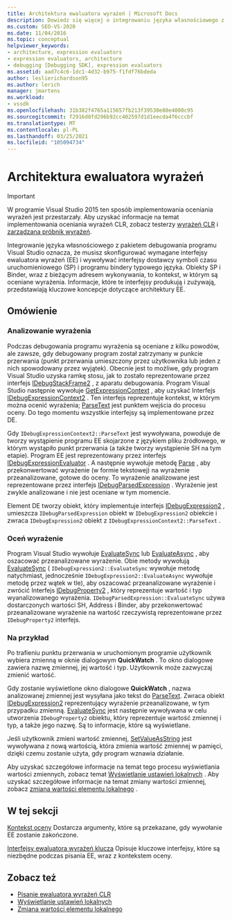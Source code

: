 ```yaml
---
title: Architektura ewaluatora wyrażeń | Microsoft Docs
description: Dowiedz się więcej o integrowaniu języka własnościowego z pakietem debugowania programu Visual Studio, w tym ewaluatora wyrażeń i dostawcami symboli/interfejsów spinacza.
ms.custom: SEO-VS-2020
ms.date: 11/04/2016
ms.topic: conceptual
helpviewer_keywords:
- architecture, expression evaluators
- expression evaluators, architecture
- debugging [Debugging SDK], expression evaluators
ms.assetid: aad7c4c6-1dc1-4d32-b975-f1fdf76bdeda
author: leslierichardson95
ms.author: lerich
manager: jmartens
ms.workload:
- vssdk
ms.openlocfilehash: 31b382f4765a115657fb213f39530e88e4008c95
ms.sourcegitcommit: f2916d8fd296b92cc402597d1d1eecda4f6cccbf
ms.translationtype: MT
ms.contentlocale: pl-PL
ms.lasthandoff: 03/25/2021
ms.locfileid: "105094734"
---
```

# <a name="expression-evaluator-architecture"></a>Architektura ewaluatora wyrażeń
> [!IMPORTANT]
> W programie Visual Studio 2015 ten sposób implementowania oceniania wyrażeń jest przestarzały. Aby uzyskać informacje na temat implementowania oceniania wyrażeń CLR, zobacz testerzy [wyrażeń CLR](https://github.com/Microsoft/ConcordExtensibilitySamples/wiki/CLR-Expression-Evaluators) i [zarządzana próbnik wyrażeń](https://github.com/Microsoft/ConcordExtensibilitySamples/wiki/Managed-Expression-Evaluator-Sample).

 Integrowanie języka własnościowego z pakietem debugowania programu Visual Studio oznacza, że musisz skonfigurować wymagane interfejsy ewaluatora wyrażeń (EE) i wywoływać interfejsy dostawcy symboli czasu uruchomieniowego (SP) i programu bindery typowego języka. Obiekty SP i Binder, wraz z bieżącym adresem wykonywania, to kontekst, w którym są oceniane wyrażenia. Informacje, które te interfejsy produkują i zużywają, przedstawiają kluczowe koncepcje dotyczące architektury EE.

## <a name="overview"></a>Omówienie

### <a name="parse-the-expression"></a>Analizowanie wyrażenia
 Podczas debugowania programu wyrażenia są oceniane z kilku powodów, ale zawsze, gdy debugowany program został zatrzymany w punkcie przerwania (punkt przerwania umieszczony przez użytkownika lub jeden z nich spowodowany przez wyjątek). Obecnie jest to możliwe, gdy program Visual Studio uzyska ramkę stosu, jak to zostało reprezentowane przez interfejs [IDebugStackFrame2](../../extensibility/debugger/reference/idebugstackframe2.md) , z aparatu debugowania. Program Visual Studio następnie wywołuje [GetExpressionContext](../../extensibility/debugger/reference/idebugstackframe2-getexpressioncontext.md) , aby uzyskać Interfejs [IDebugExpressionContext2](../../extensibility/debugger/reference/idebugexpressioncontext2.md) . Ten interfejs reprezentuje kontekst, w którym można ocenić wyrażenia; [ParseText](../../extensibility/debugger/reference/idebugexpressioncontext2-parsetext.md) jest punktem wejścia do procesu oceny. Do tego momentu wszystkie interfejsy są implementowane przez DE.

 Gdy `IDebugExpressionContext2::ParseText` jest wywoływana, powoduje de tworzy wystąpienie programu EE skojarzone z językiem pliku źródłowego, w którym wystąpiło punkt przerwania (a także tworzy wystąpienie SH na tym etapie). Program EE jest reprezentowany przez interfejs [IDebugExpressionEvaluator](../../extensibility/debugger/reference/idebugexpressionevaluator.md) . A następnie wywołuje metodę [Parse](../../extensibility/debugger/reference/idebugexpressionevaluator-parse.md) , aby przekonwertować wyrażenie (w formie tekstowej) na wyrażenie przeanalizowane, gotowe do oceny. To wyrażenie analizowane jest reprezentowane przez interfejs [IDebugParsedExpression](../../extensibility/debugger/reference/idebugparsedexpression.md) . Wyrażenie jest zwykle analizowane i nie jest oceniane w tym momencie.

 Element DE tworzy obiekt, który implementuje interfejs [IDebugExpression2](../../extensibility/debugger/reference/idebugexpression2.md) , umieszcza `IDebugParsedExpression` obiekt w `IDebugExpression2` obiekcie i zwraca `IDebugExpression2` obiekt z `IDebugExpressionContext2::ParseText` .

### <a name="evaluate-the-expression"></a>Oceń wyrażenie
 Program Visual Studio wywołuje [EvaluateSync](../../extensibility/debugger/reference/idebugexpression2-evaluatesync.md) lub [EvaluateAsync](../../extensibility/debugger/reference/idebugexpression2-evaluateasync.md) , aby oszacować przeanalizowane wyrażenie. Obie metody wywołują [EvaluateSync](../../extensibility/debugger/reference/idebugparsedexpression-evaluatesync.md) ( `IDebugExpression2::EvaluateSync` wywołuje metodę natychmiast, jednocześnie `IDebugExpression2::EvaluateAsync` wywołuje metodę przez wątek w tle), aby oszacować przeanalizowane wyrażenie i zwrócić Interfejs [IDebugProperty2](../../extensibility/debugger/reference/idebugproperty2.md) , który reprezentuje wartość i typ wyanalizowanego wyrażenia. `IDebugParsedExpression::EvaluateSync` używa dostarczonych wartości SH, Address i Binder, aby przekonwertować przeanalizowane wyrażenie na wartość rzeczywistą reprezentowane przez `IDebugProperty2` interfejs.

### <a name="for-example"></a>Na przykład
 Po trafieniu punktu przerwania w uruchomionym programie użytkownik wybiera zmienną w oknie dialogowym **QuickWatch** . To okno dialogowe zawiera nazwę zmiennej, jej wartość i typ. Użytkownik może zazwyczaj zmienić wartość.

 Gdy zostanie wyświetlone okno dialogowe **QuickWatch** , nazwa analizowanej zmiennej jest wysyłana jako tekst do [ParseText](../../extensibility/debugger/reference/idebugexpressioncontext2-parsetext.md). Zwraca obiekt [IDebugExpression2](../../extensibility/debugger/reference/idebugexpression2.md) reprezentujący wyrażenie przeanalizowane, w tym przypadku zmienną. [EvaluateSync](../../extensibility/debugger/reference/idebugexpression2-evaluatesync.md) jest następnie wywoływana w celu utworzenia `IDebugProperty2` obiektu, który reprezentuje wartość zmiennej i typ, a także jego nazwę. Są to informacje, które są wyświetlane.

 Jeśli użytkownik zmieni wartość zmiennej, [SetValueAsString](../../extensibility/debugger/reference/idebugproperty2-setvalueasstring.md) jest wywoływana z nową wartością, która zmienia wartość zmiennej w pamięci, dzięki czemu zostanie użyta, gdy program wznawia działanie.

 Aby uzyskać szczegółowe informacje na temat tego procesu wyświetlania wartości zmiennych, zobacz temat [Wyświetlanie ustawień lokalnych](../../extensibility/debugger/displaying-locals.md) . Aby uzyskać szczegółowe informacje na temat zmiany wartości zmiennej, zobacz [zmiana wartości elementu lokalnego](../../extensibility/debugger/changing-the-value-of-a-local.md) .

## <a name="in-this-section"></a>W tej sekcji
 [Kontekst oceny](../../extensibility/debugger/evaluation-context.md) Dostarcza argumenty, które są przekazane, gdy wywołanie EE zostanie zakończone.

 [Interfejsy ewaluatora wyrażeń klucza](../../extensibility/debugger/key-expression-evaluator-interfaces.md) Opisuje kluczowe interfejsy, które są niezbędne podczas pisania EE, wraz z kontekstem oceny.

## <a name="see-also"></a>Zobacz też
- [Pisanie ewaluatora wyrażeń CLR](../../extensibility/debugger/writing-a-common-language-runtime-expression-evaluator.md)
- [Wyświetlanie ustawień lokalnych](../../extensibility/debugger/displaying-locals.md)
- [Zmiana wartości elementu lokalnego](../../extensibility/debugger/changing-the-value-of-a-local.md)
